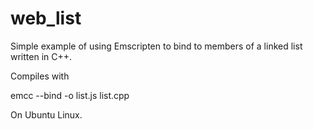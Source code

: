 # web_list
Simple example of using Emscripten to bind to members of a linked list written in C++.

Compiles with 

emcc  --bind -o list.js list.cpp

On Ubuntu Linux.

